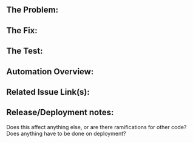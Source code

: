 ## The Problem:

## The Fix:

## The Test:

## Automation Overview:
<!-- Please provide an overview of tests introduced by this PR, or an explanation for why no tests are needed. -->

## Related Issue Link(s):

## Release/Deployment notes:
Does this affect anything else, or are there ramifications for other code? Does anything have to be done on deployment?

